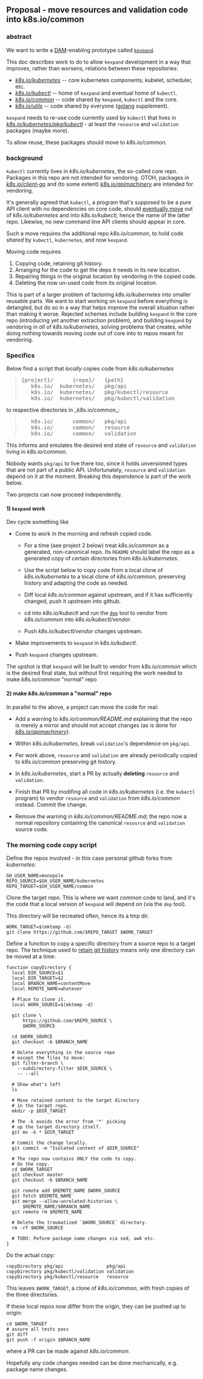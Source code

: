 ## Proposal - move resources and validation code into k8s.io/common

### abstract

[DAM]: https://goo.gl/T66ZcD

We want to write a [DAM]-enabling prototype called
[`kexpand`].

This doc describes work to do to allow `kexpand`
development in a way that improves, rather than
worsens, relations between these repositories:

* [_k8s.io/kubernetes_] -- core kubernetes components;
  kubelet, scheduler, etc.
* [_k8s.io/kubectl_] -- home of `kexpand`
  and eventual home of `kubectl`.
* [_k8s.io/common_] -- code shared by `kexpand`,
  `kubectl` and the core.
* [_k8s.io/utils_] -- code shared by everyone ([golang] supplement).

[`kexpand`]: https://github.com/kubernetes/kubectl/tree/master/cmd/kexpand

[_k8s.io/kubernetes_]: https://github.com/kubernetes/kubernetes
[_k8s.io/kubectl_]: https://github.com/kubernetes/kubectl
[_k8s.io/common_]: https://github.com/kubernetes/common
[_k8s.io/utils_]: https://github.com/kubernetes/utils
[_k8s.io/apimachinery_]: https://github.com/kubernetes/apimachinery
[_k8s.io/client-go_]: https://github.com/kubernetes/client-go
[golang]: https://golang.org/pkg/
[_k8s.io/kubernetes/pkg/kubectl_]: https://github.com/kubernetes/kubernetes/tree/master/pkg/kubectl

`kexpand` needs to re-use code currently used by
`kubectl` that lives in
[_k8s.io/kubernetes/pkg/kubectl_] - at least the
`resource` and `validation` packages (maybe more).

To allow reuse, these packages should move to
_k8s.io/common_.

[50475]: https://github.com/kubernetes/kubernetes/issues/50475
[598]: https://github.com/kubernetes/community/pull/598

### background


`kubectl` currently lives in _k8s.io/kubernetes_,
the so-called core repo.  Packages in this repo
are not intended for vendoring.  OTOH, packages in
[_k8s.io/client-go_] and (to some extent)
[_k8s.io/apimachinery_] are intended for
vendoring.

It's generally agreed that `kubectl`, a program
that's supposed to be a pure API client with no
dependencies on core code, should [eventually
move][598] out of _k8s.io/kubernetes_ and into
_k8s.io/kubectl_, hence the name of the latter
repo.  Likewise, no new command line API clients
should appear in core.

Such a move requires the additional repo
_k8s.io/common_, to hold code _shared_ by
`kubectl`, `kubernetes`, and now `kexpand`.

Moving code requires

1. Copying code, retaining git history.
1. Arranging for the code to get the
   deps it needs in its new location.
1. Repairing things in the original location
   by vendoring in the copied code.
1. Deleting the now un-used code from
   its original location.

This is part of a larger problem of factoring
_k8s.io/kubernetes_ into smaller reusable parts.
We want to start working on `kexpand` before
everything is detangled, but do so in a way that
helps improve the overall situation rather than
making it worse.  Rejected schemes include
building `kexpand` in the core repo (introducing
yet another extraction problem), and building
`kexpand` by vendoring in _all_ of
_k8s.io/kubernetes_, solving problems that
creates, while doing nothing towards moving code
out of core into to repos meant for vendoring.

### Specifics

Below find a script that _locally_ copies code from
_k8s.io/kubernetes_
<blockquote>
<pre>
{project}/      {repo}/   {path}
   k8s.io/  kubernetes/   pkg/api
   k8s.io/  kubernetes/   pkg/kubectl/resource
   k8s.io/  kubernetes/   pkg/kubectl/validation
</pre>
</blockquote>
to respective directories in _k8s.io/common_:
<blockquote>
<pre>
   k8s.io/      common/   pkg/api
   k8s.io/      common/   resource
   k8s.io/      common/   validation
</pre>
</blockquote>

This informs and emulates the desired end state of
`resource` and `validation` living in
_k8s.io/common_.

Nobody wants `pkg/api` to live there too, since it
holds unversioned types that are not part of a
public API.  Unfortunately, `resource` and
`validation` depend on it at the moment.  Breaking
this dependence is part of the work below.

Two projects can now proceed independently.

#### 1) `kexpand` work

Dev cycle something like

 * Come to work in the morning and refresh copied code.

   * For a time (see project 2 below) treat
     _k8s.io/common_ as a generated, non-canonical
     repo.  Its `README` should label the repo as
     a generated copy of certain directories from
     _k8s.io/kubernetes_.

   * Use the script below to copy code from a local
     clone of _k8s.io/kubernetes_ to a local clone
     of _k8s.io/common_, preserving history and
     adapting the code as needed.

   * Diff local _k8s.io/common_ against upstream,
     and if it has sufficiently changed, push it
     upstream into github.

   * cd into _k8s.io/kubectl_ and run
     the [`dep`] tool to vendor from
     _k8s.io/common_ into _k8s.io/kubectl/vendor_.

   * Push _k8s.io/kubectl/vendor_ changes upstream.

 * Make improvements to `kexpand` in
   _k8s.io/kubectl_.

 * Push `kexpand` changes upstream.

[`dep`]: https://github.com/golang/dep

The upshot is that `kexpand` will be built to
vendor from _k8s.io/common_ which is the desired
final state, but without first requiring the work
needed to make _k8s.io/common_ "normal" repo

#### 2) make _k8s.io/common_ a "normal" repo

In parallel to the above, a project can move the
code for real:

 * Add a warning to _k8s.io/common/README.md_
   explaining that the repo is merely a mirror and
   should not accept changes (as is done for
   [_k8s.io/apimachinery_]).

 * Within _k8s.io/kubernetes_, break `validation`'s
   dependence on `pkg/api`.

 * Per work above, `resource` and `validation`
   are already periodically copied to
   _k8s.io/common_ preserving git history.

 * In _k8s.io/kubernetes_, start a PR by
   actually __deleting__
   `resource` and `validation`.

 * Finish that PR by modifing all code in
   _k8s.io/kubernetes_ (i.e. the `kubectl`
   program) to vendor `resource` and `validation`
   from _k8s.io/common_ instead.  Commit the
   change.

 * Remove the warning in
   _k8s.io/common/README.md_; the repo now a
   normal repository containing the canonical
   `resource` and `validation` source code.


### The morning code copy script

Define the repos involved - in this case personal
github forks from _kubernetes_:

```
GH_USER_NAME=monopole
REPO_SOURCE=$GH_USER_NAME/kubernetes
REPO_TARGET=$GH_USER_NAME/common
```

Clone the target repo.  This is where we want
_common_ code to land, and it's the code that a
local version of `kexpand` will depend on (via
the `dep` tool).

This directory will be recreated often, hence its a tmp dir.
```
WORK_TARGET=$(mktemp -d)
git clone https://github.com/$REPO_TARGET $WORK_TARGET
```

[gbayer]: http://gbayer.com/development/moving-files-from-one-git-repository-to-another-preserving-history

Define a function to copy a specific directory from
a source repo to a target repo.  The technique used
to [retain git history][gbayer] means only one
directory can be moved at a time:
```
function copyDirectory {
  local DIR_SOURCE=$1
  local DIR_TARGET=$2
  local BRANCH_NAME=contentMove
  local REMOTE_NAME=whatever

  # Place to clone it.
  local WORK_SOURCE=$(mktemp -d)

  git clone \
      https://github.com/$REPO_SOURCE \
      $WORK_SOURCE

  cd $WORK_SOURCE
  git checkout -b $BRANCH_NAME

  # Delete everything in the source repo
  # except the files to move:
  git filter-branch \
    --subdirectory-filter $DIR_SOURCE \
    -- --all

  # Show what's left
  ls

  # Move retained content to the target directory
  # in the target repo.
  mkdir -p $DIR_TARGET

  # The -k avoids the error from '*' picking
  # up the target directory itself.
  git mv -k * $DIR_TARGET

  # Commit the change locally.
  git commit -m "Isolated content of $DIR_SOURCE"

  # The repo now contains ONLY the code to copy.
  # Do the copy.
  cd $WORK_TARGET
  git checkout master
  git checkout -b $BRANCH_NAME

  git remote add $REMOTE_NAME $WORK_SOURCE
  git fetch $REMOTE_NAME
  git merge --allow-unrelated-histories \
      $REMOTE_NAME/$BRANCH_NAME
  git remote rm $REMOTE_NAME

  # Delete the traumatized `$WORK_SOURCE` directory.
  rm -rf $WORK_SOURCE

  # TODO: Peform package name changes via sed, awk etc.
}
```

Do the actual copy:

```
copyDirectory pkg/api                pkg/api
copyDirectory pkg/kubectl/validation validation
copyDirectory pkg/kubectl/resource   resource
```

This leaves `$WORK_TARGET`, a clone of _k8s.io/common_,
with fresh copies of the three directories.

If these local repos now differ from the origin, they
can be pushed up to origin:

```
cd $WORK_TARGET
# assure all tests pass
git diff
git push -f origin $BRANCH_NAME
```

where a PR can be made against _k8s.io/common_.

Hopefully any code changes needed can be done
mechanically, e.g. package name changes.
